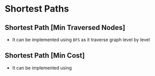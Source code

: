 # Shortest Paths
## Shortest Path [Min Traversed Nodes]
- It can be implemented using `BFS` as it traverse graph level by level 

## Shortest Path [Min Cost]
- It can be implemented using 
